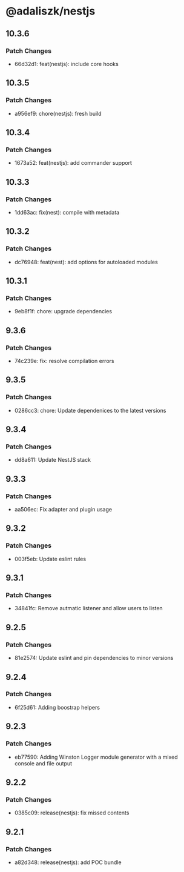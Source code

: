 # @adaliszk/nestjs

## 10.3.6

### Patch Changes

- 66d32d1: feat(nestjs): include core hooks

## 10.3.5

### Patch Changes

- a956ef9: chore(nestjs): fresh build

## 10.3.4

### Patch Changes

- 1673a52: feat(nestjs): add commander support

## 10.3.3

### Patch Changes

- 1dd63ac: fix(nest): compile with metadata

## 10.3.2

### Patch Changes

- dc76948: feat(nest): add options for autoloaded modules

## 10.3.1

### Patch Changes

- 9eb8f1f: chore: upgrade dependencies

## 9.3.6

### Patch Changes

- 74c239e: fix: resolve compilation errors

## 9.3.5

### Patch Changes

- 0286cc3: chore: Update dependenices to the latest versions

## 9.3.4

### Patch Changes

- dd8a611: Update NestJS stack

## 9.3.3

### Patch Changes

- aa506ec: Fix adapter and plugin usage

## 9.3.2

### Patch Changes

- 003f5eb: Update eslint rules

## 9.3.1

### Patch Changes

- 34841fc: Remove autmatic listener and allow users to listen

## 9.2.5

### Patch Changes

- 81e2574: Update eslint and pin dependencies to minor versions

## 9.2.4

### Patch Changes

- 6f25d61: Adding boostrap helpers

## 9.2.3

### Patch Changes

- eb77590: Adding Winston Logger module generator with a mixed console and file output

## 9.2.2

### Patch Changes

- 0385c09: release(nestjs): fix missed contents

## 9.2.1

### Patch Changes

- a82d348: release(nestjs): add POC bundle
